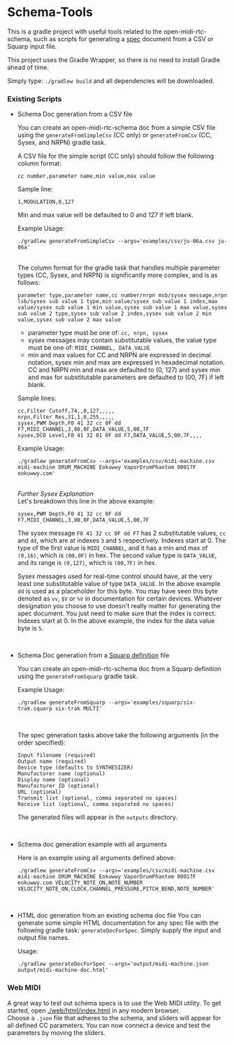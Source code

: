 # Schema-Tools

This is a gradle project with useful tools related to the open-midi-rtc-schema, such as scripts for generating a [spec](https://github.com/eokuwwy/open-midi-rtc-specs) document from a CSV or Squarp input file.

This project uses the Gradle Wrapper, so there is no need to install Gradle ahead of time.

Simply type:
`
./gradlew build
`
and all dependencies will be downloaded.

### Existing Scripts

 - Schema Doc generation from a CSV file
 
   You can create an open-midi-rtc-schema doc from a simple CSV file using the `generateFromSimpleCsv` (CC only) or `generateFromCsv` (CC, Sysex, and NRPN) gradle task. 
   
   A CSV file for the simple script (CC only) should follow the following column format:
   
   `cc number,parameter name,min value,max value`
   
   Sample line:
   
   `1,MODULATION,0,127`
   
   Min and max value will be defaulted to 0 and 127 if left blank.
   
   Example Usage:
   
   
   ```
   ./gradlew generateFromSimpleCsv --args='examples/csv/ju-06a.csv ju-06a'
   ```
   <br>
   The column format for the gradle task that handles multiple parameter types (CC, Sysex, and NRPN) is significantly more complex, and is as follows:
   
   `parameter type,parameter name,cc number/nrpn msb/sysex message,nrpn lsb/sysex sub value 1 type,min value/sysex sub value 1 index,max value/sysex sub value 1 min value,sysex sub value 1 max value,sysex sub value 2 type,sysex sub value 2 index,sysex sub value 2 min value,sysex sub value 2 max value`
   
   - parameter type must be one of: `cc, nrpn, sysex`
   - sysex messages may contain substitutable values, the value type must be one of: `MIDI_CHANNEL, DATA_VALUE`
   - min and max values for CC and NRPN are expressed in decimal notation, sysex min and max are expressed in hexadecimal notation. CC and NRPN min and max are defaulted to (0, 127) and sysex min and max for substitutable parameters are defaulted to (00, 7F) if left blank.
   
   Sample lines:
   
   ```
   cc,Filter Cutoff,74,,0,127,,,,,
   nrpn,Filter Res,31,1,0,255,,,,,
   sysex,PWM Depth,F0 41 32 cc 0F dd F7,MIDI_CHANNEL,3,00,0F,DATA_VALUE,5,00,7F
   sysex,DCO Level,F0 41 32 01 0F dd F7,DATA_VALUE,5,00,7F,,,,
   ```
   
   Example Usage:
   
   ```
   ./gradlew generateFromCsv --args='examples/csv/midi-machine.csv midi-machine DRUM_MACHINE Eokuwwy VaporDrumPhantom 00017F eokuwwy.com'
   ```
   
   <br>
   <em>Further Sysex Explanation</em><br>
   Let's breakdown this line in the above example:
   
   `sysex,PWM Depth,F0 41 32 cc 0F dd F7,MIDI_CHANNEL,3,00,0F,DATA_VALUE,5,00,7F`
   
   The sysex message `F0 41 32 cc 0F dd F7` has 2 substitutable values, `cc` and `dd`, which are at indexes `3` and `5` respectively. Indexes start at 0. The type of the first value is `MIDI_CHANNEL`, and it has a min and max of `(0,16)`, which is `(00,0F)` in hex. The second value type is `DATA_VALUE`, and its range is `(0,127)`, which is `(00,7F)` in hex. 
   
   Sysex messages used for real-time control should have, at the very least one substitutable value of type `DATA_VALUE`. In the above example `dd` is used as a placeholder for this byte. You may have seen this byte denoted as `vv`, `$V` or `%V` in documentation for certain devices. Whatever designation you choose to use doesn't really matter for generating the spec document. You just need to make sure that the index is correct. Indexes start at 0. In the above example, the index for the data value byte is `5`.
   
   
   <br>
- Schema Doc generation from a [Squarp definition](https://squarp.community/t/six-trak-cc-definitions/850) file

   You can create an open-midi-rtc-schema doc from a Squarp definition using the `generateFromSquarp` gradle task.
   
   Example Usage:
   
   ```
   ./gradlew generateFromSquarp --args='examples/squarp/six-trak.squarp six-trak MULTI'
   ```
   
   <br>
   
   The spec generation tasks above take the following arguments (in the order specified):
   
   ```
   Input filename (required)
   Output name (required)
   Device type (defaults to SYNTHESIZER)
   Manufacturer name (optional)
   Display name (optional)
   Manufacturer ID (optional)
   URL (optional)
   Transmit list (optional, comma separated no spaces)
   Receive list (optional, comma separated no spaces)
   ```
   
   The generated files will appear in the 
   `outputs` 
   directory.
   
   <br>
- Schema doc generation example with all arguments

  Here is an example using all arguments defined above:
  

  ```
  ./gradlew generateFromCsv --args='examples/csv/midi-machine.csv midi-machine DRUM_MACHINE Eokuwwy VaporDrumPhantom 00017F eokuwwy.com VELOCITY_NOTE_ON,NOTE_NUMBER VELOCITY_NOTE_ON,CLOCK,CHANNEL_PRESSURE,PITCH_BEND,NOTE_NUMBER'
  ```

   <br>
- HTML doc generation from an existing schema doc file
	You can generate some simple HTML documentation for any spec file with the following gradle task: `generateDocForSpec`. Simply supply the input and output file names.
	
	Usage:
	```
	./gradlew generateDocForSpec --args='output/midi-machine.json output/midi-machine-doc.html'
	```  
	
### Web MIDI

A great way to test out schema specs is to use the Web MIDI utility. To get started, open [./web/html/index.html](./web/html/index.html) in any modern browser.<br>
Choose a `.json` file that adheres to the schema, and sliders will appear for all defined CC parameters. You can now connect a device and test the parameters by moving the sliders. 